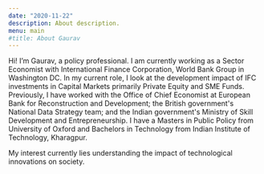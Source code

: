 ```yaml
---
date: "2020-11-22"
description: About description.
menu: main
#title: About Gaurav
---
```


Hi! I’m Gaurav, a policy professional. I am currently working as a Sector Economist with International Finance Corporation, World Bank Group in Washington DC. In my current role, I look at the development impact of IFC investments in Capital Markets primarily Private Equity and SME Funds. Previously, I have worked with the Office of Chief Economist at European Bank for Reconstruction and Development; the British government's National Data Strategy team; and the Indian government's Ministry of Skill Development and Entrepreneurship. I have a Masters in Public Policy from University of Oxford and Bachelors in Technology from Indian Institute of Technology, Kharagpur. 

My interest currently lies understanding the impact of technological innovations on society.